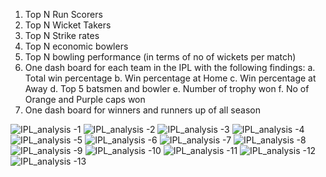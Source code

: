 1.	Top N Run Scorers
2.	Top N Wicket Takers
3.	Top N Strike rates
4.	Top N economic bowlers
5.	Top N bowling performance (in terms of no of wickets per match)
6.	One dash board for each team in the IPL with the following findings:
  a.	Total win percentage 
  b.	Win percentage at Home
  c.	Win percentage at Away
  d.	Top 5 batsmen and bowler
  e.	Number of trophy won
  f.	No of Orange and Purple caps won
7.	One dash board for winners and runners up of all season 

![IPL_analysis -1](https://github.com/Sindhya1/IPL-Data-Analysis-1/assets/169585391/92f02f33-5014-4745-bd57-491b1e822013)
![IPL_analysis -2](https://github.com/Sindhya1/IPL-Data-Analysis-1/assets/169585391/74e6bd13-864f-4276-bac1-5918b0c5af89)
![IPL_analysis -3](https://github.com/Sindhya1/IPL-Data-Analysis-1/assets/169585391/cd38226f-01cf-4e80-a9fb-1e839981bf9d)
![IPL_analysis -4](https://github.com/Sindhya1/IPL-Data-Analysis-1/assets/169585391/41971f6f-97a9-4331-9e91-1b4785670066)
![IPL_analysis -5](https://github.com/Sindhya1/IPL-Data-Analysis-1/assets/169585391/8f997519-1758-413a-ad28-6833e9e1d2dd)
![IPL_analysis -6](https://github.com/Sindhya1/IPL-Data-Analysis-1/assets/169585391/a6f0bb92-cc3e-4ea4-bd24-700b61c94f4f)
![IPL_analysis -7](https://github.com/Sindhya1/IPL-Data-Analysis-1/assets/169585391/dada7bce-cdff-4b39-b6de-a893382a443e)
![IPL_analysis -8](https://github.com/Sindhya1/IPL-Data-Analysis-1/assets/169585391/1b14dc9f-b5ef-4dfa-bec3-1c1ff892537d)
![IPL_analysis -9](https://github.com/Sindhya1/IPL-Data-Analysis-1/assets/169585391/426d76ed-d222-4888-bb96-5e6f35b0fe20)
![IPL_analysis -10](https://github.com/Sindhya1/IPL-Data-Analysis-1/assets/169585391/25df19fd-8f43-43d5-8a41-0795ff3445d3)
![IPL_analysis -11](https://github.com/Sindhya1/IPL-Data-Analysis-1/assets/169585391/732205e0-3cfc-47a1-955a-fc1d9757d258)
![IPL_analysis -12](https://github.com/Sindhya1/IPL-Data-Analysis-1/assets/169585391/a9e7eaaf-919d-4b0f-9cc3-dfa477958c3b)
![IPL_analysis -13](https://github.com/Sindhya1/IPL-Data-Analysis-1/assets/169585391/c6c4a6fb-d118-40a0-b503-84c242cedd0a)
